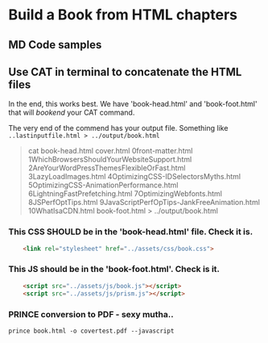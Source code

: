 # Build a Book from HTML chapters

## MD Code samples



## Use CAT in terminal to concatenate the HTML files

In the end, this works best. We have 'book-head.html' and 'book-foot.html' that will _bookend_ your CAT command.

The very end of the commend has your output file. Something like `..lastinputfile.html > ../output/book.html`

> cat book-head.html cover.html 0front-matter.html 1WhichBrowsersShouldYourWebsiteSupport.html 2AreYourWordPressThemesFlexibleOrFast.html 3LazyLoadImages.html 4OptimizingCSS-IDSelectorsMyths.html 5OptimizingCSS-AnimationPerformance.html 6LightningFastPrefetching.html 7OptimizingWebfonts.html 8JSPerfOptTips.html  9JavaScriptPerfOpTips-JankFreeAnimation.html 10WhatIsaCDN.html book-foot.html > ../output/book.html

### This CSS SHOULD be in the 'book-head.html' file. Check it is.

```html
    <link rel="stylesheet" href="../assets/css/book.css">
```

### This JS should be in the 'book-foot.html'. Check is it.
```html
    <script src="../assets/js/book.js"></script>
    <script src="../assets/js/prism.js"></script>
```

### PRINCE conversion to PDF - sexy mutha..

    prince book.html -o covertest.pdf --javascript